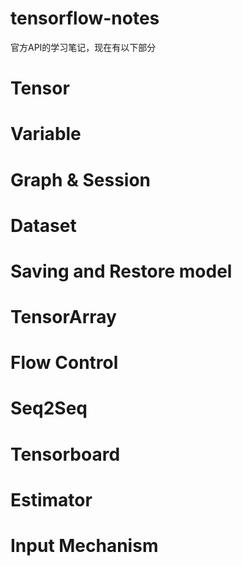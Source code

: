 # tensorflow-notes
官方API的学习笔记，现在有以下部分

# Tensor

# Variable

# Graph & Session

# Dataset

# Saving and Restore model

# TensorArray

# Flow Control

# Seq2Seq

# Tensorboard

# Estimator

# Input Mechanism

